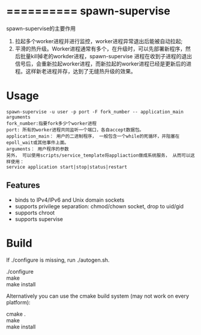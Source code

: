 
==========
spawn-supervise
=========
spawn-supervise的主要作用<br/>
1. 拉起多个worker进程并进行监控，worker进程异常退出后能被自动拉起;<br/>
2. 平滑的热升级。Worker进程通常有多个，在升级时，可以先部署新程序，然后批量kill掉老的workder进程，spawn-supervise 进程在收到子进程的退出信号后，会重新拉起worker进程，而新拉起的worker进程已经是更新后的进程。这样新老进程并存，达到了无缝热升级的效果。

Usage
=====
```
spawn-supervise -u user -p port -F fork_number -- application_main arguments
fork_number:指要fork多少个worker进程
port: 所有的worker进程共同监听一个端口，各自accept数据包。
application_main： 用户的二进制程序， 一般包含一个while的死循环，并阻塞在epoll_wait或其他事件上面。
arguments： 用户程序的参数
另外， 可以使用scripts/service_template将appliaction做成系统服务， 从而可以这样使用：
service application start|stop|status|restart
```

Features
--------
- binds to IPv4/IPv6 and Unix domain sockets
- supports privilege separation: chmod/chown socket, drop to uid/gid
- supports chroot
- supports supervise

Build
=====

If ./configure is missing, run ./autogen.sh.

  ./configure<br/>
  make<br/>
  make install<br/>

Alternatively you can use the cmake build system (may not work
on every platform):

  cmake .<br/>
  make   <br/>
  make install<br/>



